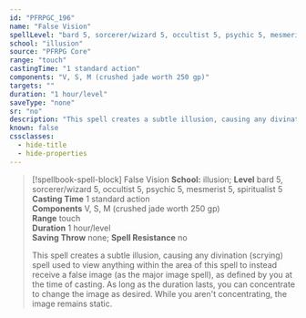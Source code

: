 ```yaml
---
id: "PFRPGC_196"
name: "False Vision"
spellLevel: "bard 5, sorcerer/wizard 5, occultist 5, psychic 5, mesmerist 5, spiritualist 5"
school: "illusion"
source: "PFRPG Core"
range: "touch"
castingTime: "1 standard action"
components: "V, S, M (crushed jade worth 250 gp)"
targets: ""
duration: "1 hour/level"
saveType: "none"
sr: "no"
description: "This spell creates a subtle illusion, causing any divination (scrying) spell used to view anything within the area of this spell to instead receive a false image (as the major image spell), as defined by you at the time of casting. As long as the duration lasts, you can concentrate to change the image as desired. While you aren't concentrating, the image remains static."
known: false
cssclasses:
  - hide-title
  - hide-properties
---
```


> [!spellbook-spell-block] False Vision
> **School:** illusion; **Level** bard 5, sorcerer/wizard 5, occultist 5, psychic 5, mesmerist 5, spiritualist 5
> **Casting Time** 1 standard action  
> **Components** V, S, M (crushed jade worth 250 gp)  
> **Range** touch  
> **Duration** 1 hour/level  
> **Saving Throw** none; **Spell Resistance** no
> 
> This spell creates a subtle illusion, causing any divination (scrying) spell used to view anything within the area of this spell to instead receive a false image (as the major image spell), as defined by you at the time of casting. As long as the duration lasts, you can concentrate to change the image as desired. While you aren't concentrating, the image remains static.